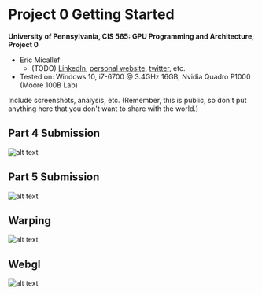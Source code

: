 Project 0 Getting Started
====================

**University of Pennsylvania, CIS 565: GPU Programming and Architecture, Project 0**

* Eric Micallef
  * (TODO) [LinkedIn](), [personal website](), [twitter](), etc.
* Tested on: Windows 10, i7-6700 @ 3.4GHz 16GB, Nvidia Quadro P1000 (Moore 100B Lab)

Include screenshots, analysis, etc. (Remember, this is public, so don't put
anything here that you don't want to share with the world.)

## Part 4 Submission

![alt text](https://raw.github.com/micallef25/565_hw0/master/images/Micallef_Part4.PNG)

## Part 5 Submission

![alt text](https://raw.github.com/micallef25/565_hw0/master/images/Micallef_Part5.PNG)

## Warping 

![alt text](https://raw.github.com/micallef25/565_hw0/master/images/Micallef_Warp.png)

## Webgl

![alt text](https://raw.github.com/micallef25/565_hw0/master/images/Micallef_Webgl.png)
